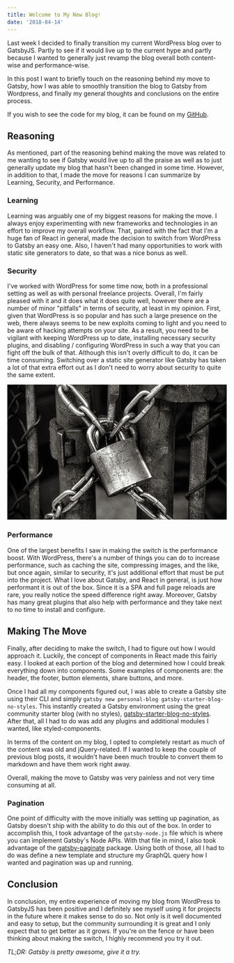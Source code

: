 ```yaml
---
title: Welcome to My New Blog!
date: '2018-04-14'
---
```


Last week I decided to finally transition my current WordPress blog over to GatsbyJS. Partly to see if it would live up to the current hype and partly because I wanted to generally just revamp the blog overall both content-wise and performance-wise.

<!-- end -->

In this post I want to briefly touch on the reasoning behind my move to Gatsby, how I was able to smoothly transition the blog to Gatsby from Wordpress, and finally my general thoughts and conclusions on the entire process.

If you wish to see the code for my blog, it can be found on my [GitHub](https://github.com/RyanFitzgerald/personal-blog).

## Reasoning

As mentioned, part of the reasoning behind making the move was related to me wanting to see if Gatsby would live up to all the praise as well as to just generally update my blog that hasn't been changed in some time. However, in addition to that, I made the move for reasons I can summarize by Learning, Security, and Performance.

### Learning

Learning was arguably one of my biggest reasons for making the move. I always enjoy experimenting with new frameworks and technologies in an effort to improve my overall workflow. That, paired with the fact that I'm a huge fan of React in general, made the decision to switch from WordPress to Gatsby an easy one. Also, I haven't had many opportunities to work with static site generators to date, so that was a nice bonus as well.

### Security

I've worked with WordPress for some time now, both in a professional setting as well as with personal freelance projects. Overall, I'm fairly pleased with it and it does what it does quite well, however there are a number of minor "pitfalls" in terms of security, at least in my opinion. First, given that WordPress is so popular and has such a large presence on the web, there always seems to be new exploits coming to light and you need to be aware of hacking attempts on your site. As a result, you need to be vigilant with keeping WordPress up to date, installing necessary security plugins, and disabling / configuring WordPress in such a way that you can fight off the bulk of that. Although this isn't overly difficult to do, it can be time consuming. Switching over a static site generator like Gatsby has taken a lot of that extra effort out as I don't need to worry about security to quite the same extent.

![Security](security.jpg)

### Performance

One of the largest benefits I saw in making the switch is the performance boost. With WordPress, there's a number of things you can do to increase performance, such as caching the site, compressing images, and the like, but once again, similar to security, it's just additional effort that must be put into the project. What I love about Gatsby, and React in general, is just how performant it is out of the box. Since it is a SPA and full page reloads are rare, you really notice the speed difference right away. Moreover, Gatsby has many great plugins that also help with performance and they take next to no time to install and configure.

## Making The Move

Finally, after deciding to make the switch, I had to figure out how I would approach it. Luckily, the concept of components in React made this fairly easy. I looked at each portion of the blog and determined how I could break everything down into components. Some examples of components are: the header, the footer, button elements, share buttons, and more.

Once I had all my components figured out, I was able to create a Gatsby site using their CLI and simply `gatsby new personal-blog gatsby-starter-blog-no-styles`. This instantly created a Gatsby environment using the great community starter blog (with no styles), [gatsby-starter-blog-no-styles](https://github.com/noahg/gatsby-starter-blog-no-styles). After that, all I had to do was add any plugins and additional modules I wanted, like styled-components.

In terms of the content on my blog, I opted to completely restart as much of the content was old and jQuery-related. If I wanted to keep the couple of previous blog posts, it wouldn't have been much trouble to convert them to markdown and have them work right away.

Overall, making the move to Gatsby was very painless and not very time consuming at all.

### Pagination

One point of difficulty with the move initially was setting up pagination, as Gatsby doesn't ship with the ability to do this out of the box. In order to accomplish this, I took advantage of the `gatsby-node.js` file which is where you can implement Gatsby's Node APIs. With that file in mind, I also took advantage of the [gatsby-paginate](https://www.npmjs.com/package/gatsby-paginate) package. Using both of those, all I had to do was define a new template and structure my GraphQL query how I wanted and pagination was up and running.

## Conclusion

In conclusion, my entire experience of moving my blog from WordPress to GatsbyJS has been positive and I definitely see myself using it for projects in the future where it makes sense to do so. Not only is it well documented and easy to setup, but the community surrounding it is great and I only expect that to get better as it grows. If you're on the fence or have been thinking about making the switch, I highly recommend you try it out.

_TL;DR: Gatsby is pretty awesome, give it a try._
